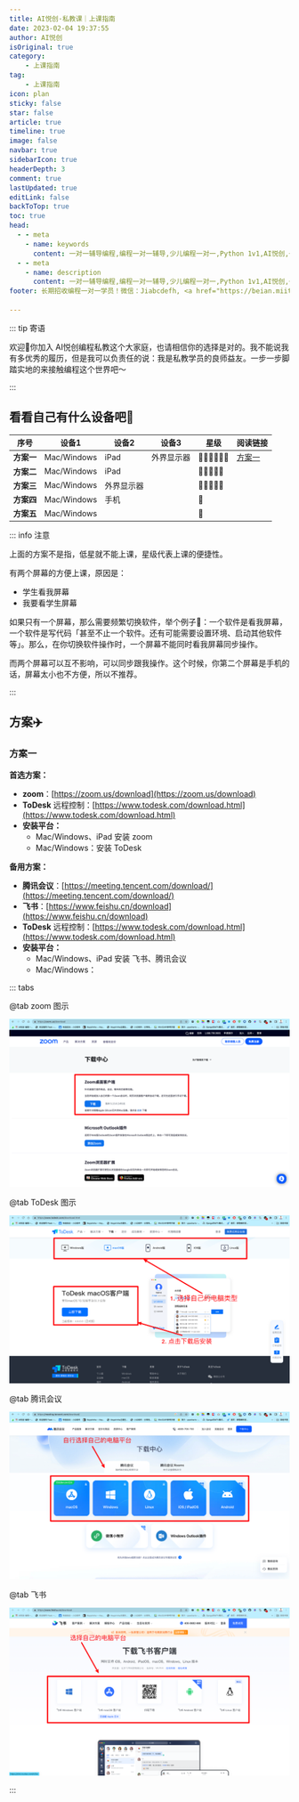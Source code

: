 ```yaml
---
title: AI悦创·私教课｜上课指南
date: 2023-02-04 19:37:55
author: AI悦创
isOriginal: true
category: 
    - 上课指南
tag:
    - 上课指南
icon: plan
sticky: false
star: false
article: true
timeline: true
image: false
navbar: true
sidebarIcon: true
headerDepth: 3
comment: true
lastUpdated: true
editLink: false
backToTop: true
toc: true
head:
  - - meta
    - name: keywords
      content: 一对一辅导编程,编程一对一辅导,少儿编程一对一,Python 1v1,AI悦创,一对一,Python,编程一对一,C++,Java,AI,人工智能,黄家宝,Python一对一教学,Python辅导,全网3000+学员,值得信赖
  - - meta
    - name: description
      content: 一对一辅导编程,编程一对一辅导,少儿编程一对一,Python 1v1,AI悦创,一对一,Python,编程一对一,C++,Java,AI,人工智能,黄家宝,Python一对一教学,Python辅导,全网3000+学员,值得信赖
footer: 长期招收编程一对一学员！微信：Jiabcdefh, <a href="https://beian.miit.gov.cn/" target="_blank">闽ICP备19021486号-6</a>

---
```


::: tip 寄语

欢迎👏你加入 AI悦创编程私教这个大家庭，也请相信你的选择是对的。我不能说我有多优秀的履历，但是我可以负责任的说：我是私教学员的良师益友。一步一步脚踏实地的来接触编程这个世界吧～

:::

## 看看自己有什么设备吧🎉

| 序号       | 设备1       | 设备2      | 设备3      | 星级   | 阅读链接          |
| ---------- | ----------- | ---------- | ---------- | ------ | ----------------- |
| **方案一** | Mac/Windows | iPad       | 外界显示器 | 🌟🌟🌟🌟🌟🌟 | [方案一](#方案一) |
| **方案二** | Mac/Windows | iPad       |            | 🌟🌟🌟🌟🌟  |                   |
| **方案三** | Mac/Windows | 外界显示器 |            | 🌟🌟🌟🌟🌟  |                   |
| **方案四** | Mac/Windows | 手机       |            | 🌟      |                   |
| **方案五** | Mac/Windows |            |            | 🌟      |                   |

::: info 注意

上面的方案不是指，低星就不能上课，星级代表上课的便捷性。

有两个屏幕的方便上课，原因是：

- 学生看我屏幕
- 我要看学生屏幕

如果只有一个屏幕，那么需要频繁切换软件，举个例子🌰：一个软件是看我屏幕，一个软件是写代码「甚至不止一个软件。还有可能需要设置环境、启动其他软件等」。那么，在你切换软件操作时，一个屏幕不能同时看我屏幕同步操作。

而两个屏幕可以互不影响，可以同步跟我操作。这个时候，你第二个屏幕是手机的话，屏幕太小也不方便，所以不推荐。

:::

## 方案✈️

### 方案一

**首选方案：**

- **zoom**：[https://zoom.us/download](https://zoom.us/download)
- **ToDesk** 远程控制：[https://www.todesk.com/download.html](https://www.todesk.com/download.html)
- **安装平台：**
    - Mac/Windows、iPad 安装 zoom
    - Mac/Windows：安装 ToDesk


**备用方案：**

- **腾讯会议**：[https://meeting.tencent.com/download/](https://meeting.tencent.com/download/)
- **飞书**：[https://www.feishu.cn/download](https://www.feishu.cn/download)
- **ToDesk** 远程控制：[https://www.todesk.com/download.html](https://www.todesk.com/download.html)
- **安装平台：**
    - Mac/Windows、iPad 安装 飞书、腾讯会议
    - Mac/Windows：


::: tabs

@tab zoom 图示

![zoom](./Class-guide.assets/image-20230204195643587.png)

@tab ToDesk 图示

![ToDesk](./Class-guide.assets/image-20230204195850282.png)

@tab 腾讯会议

![腾讯会议](./Class-guide.assets/image-20230204200144594.png)

@tab 飞书

![飞书](./Class-guide.assets/image-20230204200301810.png)

:::












